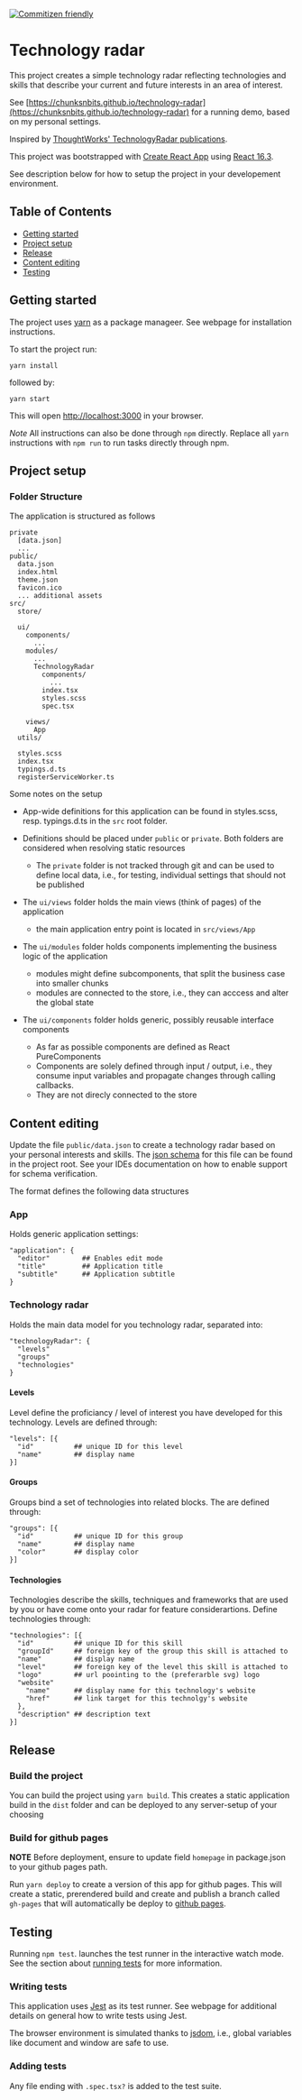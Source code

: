 [![Commitizen friendly](https://img.shields.io/badge/commitizen-friendly-brightgreen.svg)](http://commitizen.github.io/cz-cli/)

# Technology radar

This project creates a simple technology radar reflecting technologies and skills that describe your current and future interests in an area of interest.

See [https://chunksnbits.github.io/technology-radar](https://chunksnbits.github.io/technology-radar) for a running demo, based on my personal settings.

Inspired by [ThoughtWorks' TechnologyRadar publications](https://www.thoughtworks.com/de/radar).

This project was bootstrapped with [Create React App](https://github.com/facebookincubator/create-react-app) using [React 16.3](https://5b05c94e0733d530fd1fafe0--reactjs.netlify.com/).

See description below for how to setup the project in your developement environment.

## Table of Contents

- [Getting started](#getting-started)
- [Project setup](#project-setup)
- [Release](#release)
- [Content editing](#content-editing)
- [Testing](#testing)

## Getting started

The project uses [yarn](https://yarnpkg.com/lang/en/) as a package manageer.
See webpage for installation instructions.

To start the project run:

`yarn install`

followed by:

`yarn start`

This will open [http://localhost:3000](http://localhost:3000) in your browser.

*Note* All instructions can also be done through `npm` directly. Replace all `yarn` instructions with `npm run` to run tasks directly through npm.

## Project setup
### Folder Structure

The application is structured as follows

```
private
  [data.json]
  ...
public/
  data.json
  index.html
  theme.json
  favicon.ico
  ... additional assets
src/
  store/

  ui/
    components/
      ...
    modules/
      ...
      TechnologyRadar
        components/
          ...
        index.tsx
        styles.scss
        spec.tsx

    views/
      App
  utils/

  styles.scss
  index.tsx
  typings.d.ts
  registerServiceWorker.ts
```

Some notes on the setup

* App-wide definitions for this application can be found in styles.scss, resp. typings.d.ts in the `src` root folder.
* Definitions should be placed under `public` or `private`. Both folders are considered when resolving static resources
  - The `private` folder is not tracked through git and can be used to define local data, i.e., for testing, individual settings that should not be published

* The `ui/views` folder holds the main views (think of pages) of the application
  - the main application entry point is located in `src/views/App`
* The `ui/modules` folder holds components implementing the business logic of the application
  - modules might define subcomponents, that split the business case into smaller chunks
  - modules are connected to the store, i.e., they can acccess and alter the global state
* The `ui/components` folder holds generic, possibly reusable interface components
  - As far as possible components are defined as React PureComponents
  - Components are solely defined through input / output, i.e., they consume input variables and propagate changes through calling callbacks.
  - They are not direcly connected to the store

## Content editing

Update the file `public/data.json` to create a technology radar based on your personal interests and skills.
The [json schema](http://json-schema.org/) for this file can be found in the project root. See your IDEs documentation on how to enable support for schema verification.

The format defines the following data structures

### App

Holds generic application settings:

```
"application": {
  "editor"        ## Enables edit mode
  "title"         ## Application title
  "subtitle"      ## Application subtitle
}
```

### Technology radar

Holds the main data model for you technology radar, separated into:

```
"technologyRadar": {
  "levels"
  "groups"
  "technologies"
}
```

#### Levels

Level define the proficiancy / level of interest you have developed for this technology.
Levels are defined through:

```
"levels": [{
  "id"          ## unique ID for this level
  "name"        ## display name
}]
```

#### Groups

Groups bind a set of technologies into related blocks. The are defined through:

```
"groups": [{
  "id"          ## unique ID for this group
  "name"        ## display name
  "color"       ## display color
}]
```

#### Technologies

Technologies describe the skills, techniques and frameworks that are used by you or have come onto your radar for feature considerartions.
Define technologies through:

```
"technologies": [{
  "id"          ## unique ID for this skill
  "groupId"     ## foreign key of the group this skill is attached to
  "name"        ## display name
  "level"       ## foreign key of the level this skill is attached to
  "logo"        ## url poointing to the (preferarble svg) logo
  "website"
    "name"      ## display name for this technology's website
    "href"      ## link target for this technolgy's website
  },
  "description" ## description text
}]

```

## Release

### Build the project

You can build the project using `yarn build`.
This creates a static application build in the `dist` folder and can be deployed to any server-setup of your choosing

### Build for github pages

**NOTE** Before deployment, ensure to update field `homepage` in package.json to your github pages path.

Run `yarn deploy` to create a version of this app for github pages. This will create a static, prerendered build and create and publish a branch called `gh-pages` that will automatically be deploy to [github pages](https://pages.github.com/).

## Testing

Running `npm test`. launches the test runner in the interactive watch mode.
See the section about [running tests](#running-tests) for more information.

### Writing tests

This application uses [Jest](https://facebook.github.io/jest/) as its test runner.
See webpage for additional details on general how to write tests using Jest.

The browser environment is simulated thanks to [jsdom](https://github.com/tmpvar/jsdom), i.e., global variables like document and window are safe to use.

### Adding tests

Any file ending with `.spec.tsx?` is added to the test suite.
